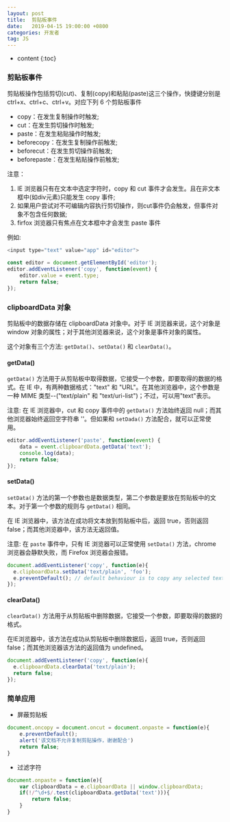 ```yaml
---
layout: post
title:  剪贴板事件
date:   2019-04-15 19:00:00 +0800
categories: 开发者
tag: JS
---
```


* content
{:toc}

### 剪贴板事件

剪贴板操作包括剪切(cut)、复制(copy)和粘贴(paste)这三个操作，快捷键分别是 ctrl+x、ctrl+c、ctrl+v。对应下列 6 个剪贴板事件

- copy：在发生复制操作时触发;
- cut：在发生剪切操作时触发;
- paste：在发生粘贴操作时触发;
- beforecopy：在发生复制操作前触发;
- beforecut：在发生剪切操作前触发;
- beforepaste：在发生粘贴操作前触发;

注意：

1. IE 浏览器只有在文本中选定字符时，copy 和 cut 事件才会发生。且在非文本框中(如div元素)只能发生 copy 事件;
2. 如果用户尝试对不可编辑内容执行剪切操作，则cut事件仍会触发，但事件对象不包含任何数据;
3. firfox 浏览器只有焦点在文本框中才会发生 paste 事件

例如:

```js
<input type="text" value="app" id="editor">

const editor = document.getElementById('editor');
editor.addEventListener('copy', function(event) {
	editor.value = event.type;
	return false;
});
```

### clipboardData 对象

剪贴板中的数据存储在 clipboardData 对象中。对于 IE 浏览器来说，这个对象是 window 对象的属性；对于其他浏览器来说，这个对象是事件对象的属性。

这个对象有三个方法: `getData()`、`setData()` 和 `clearData()`。


#### getData()

`getData()` 方法用于从剪贴板中取得数据，它接受一个参数，即要取得的数据的格式。在 IE 中，有两种数据格式："text" 和 "URL"。在其他浏览器中，这个参数是一种 MIME 类型--("text/plain" 和 "text/uri-list")；不过，可以用"text"表示。

注意: 在 IE 浏览器中，cut 和 copy 事件中的 `getData()` 方法始终返回 null；而其他浏览器始终返回空字符串 ''。但如果和 `setDada()` 方法配合，就可以正常使用。

```js
editor.addEventListener('paste', function(event) {
	data = event.clipboardData.getData('text');
	console.log(data);
	return false;
});
```

#### setData()

`setData()` 方法的第一个参数也是数据类型，第二个参数是要放在剪贴板中的文本。对于第一个参数的规则与 `getData()` 相同。

在 IE 浏览器中，该方法在成功将文本放到剪贴板中后，返回 true，否则返回 false；而其他浏览器中，该方法无返回值。

注意: 在 `paste` 事件中，只有 IE 浏览器可以正常使用 `setData()` 方法，chrome 浏览器会静默失败，而 Firefox 浏览器会报错。

```js
document.addEventListener('copy', function(e){
  e.clipboardData.setData('text/plain', 'foo');
  e.preventDefault(); // default behaviour is to copy any selected text
});
```

#### clearData()

`clearData()` 方法用于从剪贴板中删除数据，它接受一个参数，即要取得的数据的格式。

在IE浏览器中，该方法在成功从剪贴板中删除数据后，返回 true，否则返回 false；而其他浏览器该方法的返回值为 undefined。

```js
document.addEventListener('copy', function(e){
  e.clipboardData.clearData('text/plain');
  return false;
});
```

### 简单应用

- 屏蔽剪贴板

```js
document.oncopy = document.oncut = document.onpaste = function(e){
	e.preventDefault();
	alert('该文档不允许复制剪贴操作，谢谢配合')
	return false;
}
```

- 过滤字符

```js
document.onpaste = function(e){
	var clipboardData = e.clipboardData || window.clipboardData;
    if(!/^\d+$/.test(clipboardData.getData('text'))){
        return false;
    }
}
```